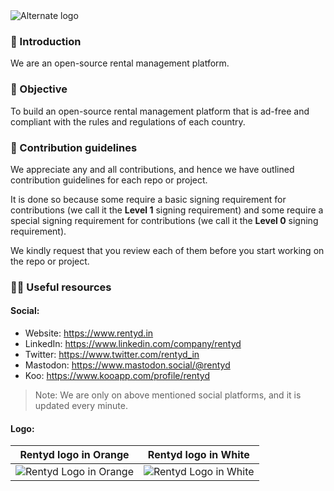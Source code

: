 <picture>
  <source media="(prefers-color-scheme: dark)" srcset="https://github.com/rentyd/.github/assets/68323012/c13328cf-1da4-47c9-ba0c-718aed8c26e5">
  <source media="(prefers-color-scheme: light)" srcset="https://github.com/rentyd/.github/assets/68323012/c13328cf-1da4-47c9-ba0c-718aed8c26e5">
  <img alt="Alternate logo" src="https://github.com/rentyd/.github/assets/68323012/c13328cf-1da4-47c9-ba0c-718aed8c26e5">
</picture>

### 👋 Introduction

We are an open-source rental management platform.

### 🎯 Objective

To build an open-source rental management platform that is ad-free and compliant with the rules and regulations of each country.

### 🌈 Contribution guidelines

We appreciate any and all contributions, and hence we have outlined contribution guidelines for each repo or project.

It is done so because some require a basic signing requirement for contributions (we call it the **Level 1** signing requirement) and some require a special signing requirement for contributions (we call it the **Level 0** signing requirement).

We kindly request that you review each of them before you start working on the repo or project.

### 👩‍💻 Useful resources

#### Social:
  - Website: https://www.rentyd.in
  - LinkedIn: https://www.linkedin.com/company/rentyd
  - Twitter: https://www.twitter.com/rentyd_in
  - Mastodon: https://www.mastodon.social/@rentyd
  - Koo: https://www.kooapp.com/profile/rentyd

> Note: We are only on above mentioned social platforms, and it is updated every minute.

#### Logo:

  Rentyd logo in Orange |   Rentyd logo in White
  :-------------------------: |  :-------------------------:
  ![Rentyd Logo in Orange](https://github.com/rentyd/.github/assets/68323012/6e9f90c5-9152-4991-87d6-f72449fed5a8) |  ![Rentyd Logo in White](https://github.com/rentyd/.github/assets/68323012/6e9f90c5-9152-4991-87d6-f72449fed5a8)
